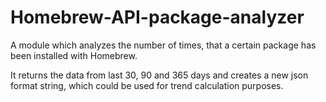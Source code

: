 # Homebrew-API-package-analyzer
A module which analyzes the number of times, that a certain package has been installed with Homebrew. 

It returns the data from last 30, 90 and 365 days and creates a new json format string, which could be used for trend calculation purposes.
